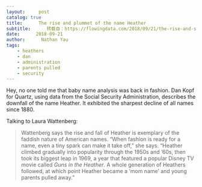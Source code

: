 ```yaml
---
layout:     post
catalog: true
title:      The rise and plummet of the name Heather
subtitle:      转载自：https://flowingdata.com/2018/09/21/the-rise-and-sharp-plummet-of-the-name-heather/
date:      2018-09-21
author:      Nathan Yau
tags:
    - heathers
    - dan
    - administration
    - parents pulled
    - security
---
```


Hey, no one told me that baby name analysis was back in fashion. Dan Kopf for Quartz, using data from the Social Security Administration, describes the downfall of the name Heather. It exhibited the sharpest decline of all names since 1880. 

Talking to Laura Wattenberg:

> Wattenberg says the rise and fall of Heather is exemplary of the faddish nature of American names. “When fashion is ready for a name, even a tiny spark can make it take off,” she says. “Heather climbed gradually into popularity through the 1950s and ’60s, then took its biggest leap in 1969, a year that featured a popular Disney TV movie called *Guns in the Heather*. A whole generation of Heathers followed, at which point Heather became a ‘mom name’ and young parents pulled away.”
